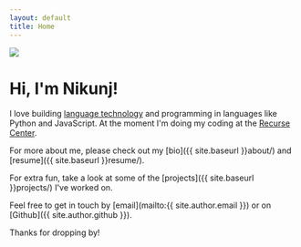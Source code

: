 ```yaml
---
layout: default
title: Home
---
```


![](https://avatars0.githubusercontent.com/u/4640912?s=400&u=deee4465e71cd7d10ccf2bc459b6774cb4acf24b&v=4)
<br>

# Hi, I'm Nikunj!

I love building [language technology](https://en.wikipedia.org/wiki/Language_technology) and programming in languages like
Python and JavaScript. At the moment I'm doing my coding at the [Recurse Center](http://www.recurse.com).

For more about me, please check out my [bio]({{ site.baseurl }}about/) and [resume]({{ site.baseurl }}resume/).

For extra fun, take a look at some of the [projects]({{ site.baseurl }}projects/) I've worked on.

Feel free to get in touch by [email](mailto:{{ site.author.email }}) or on [Github]({{ site.author.github }}).

Thanks for dropping by!

